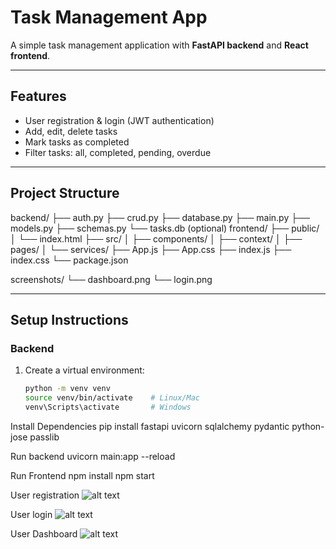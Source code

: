 # Task Management App

A simple task management application with **FastAPI backend** and **React frontend**.

---

## Features
- User registration & login (JWT authentication)
- Add, edit, delete tasks
- Mark tasks as completed
- Filter tasks: all, completed, pending, overdue

---

## Project Structure

backend/
├── auth.py
├── crud.py
├── database.py
├── main.py
├── models.py
├── schemas.py
└── tasks.db (optional)
frontend/
├── public/
│ └── index.html
├── src/
│ ├── components/
│ ├── context/
│ ├── pages/
│ └── services/
├── App.js
├── App.css
├── index.js
├── index.css
└── package.json

screenshots/
└── dashboard.png
└── login.png



---

## Setup Instructions

### Backend
1. Create a virtual environment:
   ```bash
   python -m venv venv
   source venv/bin/activate    # Linux/Mac
   venv\Scripts\activate       # Windows

Install Dependencies
pip install fastapi uvicorn sqlalchemy pydantic python-jose passlib

Run backend
uvicorn main:app --reload

Run Frontend
npm install
npm start

User registration
![alt text](image-1.png)

User login
![alt text](image.png)

User Dashboard
![alt text](image-2.png)